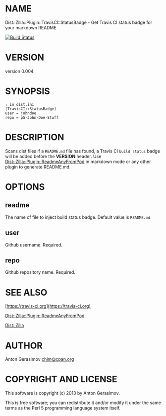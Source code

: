 # NAME

Dist::Zilla::Plugin::TravisCI::StatusBadge - Get Travis CI status badge for your markdown README

[![Build Status](https://travis-ci.org/Wu-Wu/Dist-Zilla-Plugin-TravisCI-StatusBadge.png?branch=master)](https://travis-ci.org/Wu-Wu/Dist-Zilla-Plugin-TravisCI-StatusBadge)

# VERSION

version 0.004

# SYNOPSIS

    ; in dist.ini
    [TravisCI::StatusBadge]
    user = johndoe
    repo = p5-John-Doe-Stuff

# DESCRIPTION

Scans dist files if a `README.md` file has found, a Travis CI `build status` badge will be added before the **VERSION** header.
Use [Dist::Zilla::Plugin::ReadmeAnyFromPod](https://metacpan.org/pod/Dist::Zilla::Plugin::ReadmeAnyFromPod) in markdown mode or any other plugin to generate README.md.

# OPTIONS

## readme

The name of file to inject build status badge. Default value is `README.md`.

## user

Github username. Required.

## repo

Github repository name. Required.

# SEE ALSO

[https://travis-ci.org](https://travis-ci.org)

[Dist::Zilla::Plugin::ReadmeAnyFromPod](https://metacpan.org/pod/Dist::Zilla::Plugin::ReadmeAnyFromPod)

[Dist::Zilla](https://metacpan.org/pod/Dist::Zilla)

# AUTHOR

Anton Gerasimov <chim@cpan.org>

# COPYRIGHT AND LICENSE

This software is copyright (c) 2013 by Anton Gerasimov.

This is free software; you can redistribute it and/or modify it under
the same terms as the Perl 5 programming language system itself.
